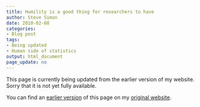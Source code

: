 ```yaml
---
title: Humility is a good thing for researchers to have
author: Steve Simon
date: 2010-02-08
categories:
- Blog post
tags:
- Being updated
- Human side of statistics
output: html_document
page_update: no
---
```


This page is currently being updated from the earlier version of my website. Sorry that it is not yet fully available.

<!---More--->

You can find an [earlier version][sim1] of this page on my [original website][sim2].

[sim1]: http://www.pmean.com/10/HumilityInResearch.html
[sim2]: http://www.pmean.com/original_site.html
